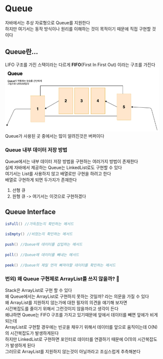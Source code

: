 # Queue
자바에서는 추상 자료형으로 Queue를 지원한다</br>
하지만 여기서는 동작 방식이나 원리를 이해하는 것이 목적이기 때문에 직접 구현할 것이다</br>

## Queue란...
LIFO 구조를 가진 스택이라는 다르게 **FIFO**(First In First Out) 이라는 구조를 가진다
![Queue Image](./img/Queue.png)
Queue가 사용된 곳 중에서는 많이 알려진것은 버퍼이다

### Queue 내부 데이터 저장 방법
Queue에서는 내부 데이터 저장 방법을 구현하는 여러가지 방법이 존재한다</br>
실제 자바에서 제공하는 Queue는 LinkedList로도 구현할 수 있다</br>
여기서는 List를 사용하지 않고 배열로만 구현을 하려고 한다 </br>
배열로 구현하게 되면 두가지가 존재한다</br>
1. 선형 큐 
2. 원형 큐 -> 여기서는 이것으로 구현하겠다

## Queue Interface
~~~java
isFull() //가득찼는지 확인하는 메서드 
        
isEmpty() //비었는지 확인하는 메서드
        
push() //Queue에 데이터를 삽입하는 메서드
        
poll() //Queue에 데이터를 빼내는 메서드
        
peek() //Queue의 제일 먼저 빠져야할 데이터를 확인하는 메서드
~~~

### 번외) 왜 Queue 구현체로 ArrayList를 쓰지 않을까? :monocle_face:
Stack은 ArrayList로 구현 할 수 있다</br>
왜 Queue에서는 ArrayList로 구현하지 못하는 것일까? 라는 의문을 가질 수 있다</br>
왜 ArrayList를 지원하지 않는가에 대한 필자의 의견을 얘기해 보자면</br>
시간복잡도를 줄이기 위해서 그런것이지 않을까라고 생각이 든다</br>
왜냐하면 Queue는 FIFO 구조를 가지고 있기때문에 앞에서 데이터를 빼면 앞에가 비게 되는데</br>
ArrayList로 구현할 경우에는 빈곳을 채우기 위해서 데이터를 앞으로 움직이는데 O(N)의 시간복잡도가 발생하게된다</br>
하지만 LinkedList로 구현하면 포인터로 데이터를 연결하기 때문에 O(1)의 시간복잡도가 발생하게 된다</br>
그러므로 ArrayList를 지원하지 않는것이 아닐까라고 조심스럽게 추측해본다